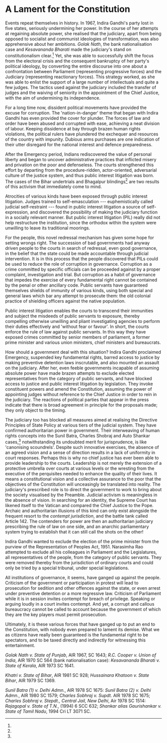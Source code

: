 # A Lament for the Constitution

Events repeat themselves in history. In 1967, Indira Gandhi's party lost
in five states, seriously undermining her power. In the course of her
attempts at regaining absolute power, she realised that the judiciary,
apart from being opposed to socialist and communist ideologies of
transformation, was also apprehensive about her ambitions. _Golak Nath_,
the bank nationalisation case and _Kesavananda Bharati_ made the
judiciary's stand on constitutionalism clear.[^123] Yet, she was able
to successfully shift the focus from the electoral crisis and the
consequent bankruptcy of her party's political ideology, by converting
the entire discourse into one about a confrontation between Parliament
(representing progressive forces) and the Judiciary (representing
reactionary forces). This strategy worked, as she was able to enlist the
support of a large number of intellectuals and quite a few judges. The
tactics used against the judiciary included the transfer of judges and
the waiving of seniority in the appointment of the Chief Justice, with
the aim of undermining its independence.

For a long time now, dissident political movements have provided the
excuse for corruption. The 'nation-in-danger' theme that began with
Indira Gandhi has even provided the cover for plunder. The forces of law
and order have been abused and corrupted with ease, achieving a neat
division of labour. Keeping dissidence at bay through brazen human
rights violations, the political rulers have plundered the exchequer and
resources of the country with impunity. Dubious arms purchases are one
indication of their utter disregard for the national interest and
defence preparedness.

After the Emergency period, Indians rediscovered the value of personal
liberty and began to uncover administrative practices that inflicted
misery and privation on the poor and defenseless. The courts
strengthened this effort by departing from the procedure-ridden,
actor-oriented, adversarial culture of the justice system, and thus
public interest litigation was born. The cases of the Bihar undertrials
and Bhagalpur blindings[^124] are two results of this activism that
immediately come to mind.

Atrocities of various kinds have been exposed through public interest
litigation. Judges trained to self-emasculation --- euphemistically called
judicial self-restraint --- found in public interest litigation a source
of self-expression, and discovered the possibility of making the
judiciary function in a socially relevant manner. But public interest
litigation (PIL) really did not help restructure the institution, since
the orthodox within the system were unwilling to leave its traditional
moorings.

For the people, this novel redressal mechanism has given some hope for
setting wrongs right. The succession of bad governments had anyway
driven people to the courts in search of redressal, even good
governance, in the belief that the state could be made accountable
through judicial intervention. It is in this process that the people
discovered that PILs could be used to reduce the role of corruption in
governance. Corruption as a crime committed by specific officials can be
proceeded against by a proper complaint, investigation and trial. But
corruption as a habit of governance that impedes the exercise of every
fundamental right cannot be contained by the penal or other ancillary
code. Public servants have guaranteed themselves shields of immunity of
various kinds, using both special and general laws which bar any attempt
to prosecute them: the old colonial practice of shielding officers
against the native population.

Public interest litigation enables the courts to transcend their
immunities and subject the misdeeds of public servants to exposure,
thereby compelling otherwise unwilling and pliant investigating agencies
to perform their duties effectively and 'without fear or favour'. In
short, the courts enforce the rule of law against public servants. In
this way they have exposed crimes committed by senior members of
parliament, a former prime minister and various union ministers, chief
ministers and bureaucrats.

How should a government deal with this situation? Indira Gandhi
proclaimed Emergency, suspended key fundamental rights, barred access to
justice by making preventive detention laws inscrutable, and also
mounted an assault on the judiciary. After her, even feeble governments
incapable of assuming absolute power have made brazen attempts to
exclude elected representatives from the category of public servants,
and have blocked access to justice and public interest litigation by
legislation. They invoke constituent powers and amend the Constitution,
assuming the power of appointing judges without reference to the Chief
Justice in order to rein in the judiciary. The reactions of political
parties that appear in the press indicate that there is broad agreement
in principle for the proposals made; they only object to the timing.

The judiciary too has blocked all measures aimed at realising the
Directive Principles of State Policy at various tiers of the judicial
system. They have confirmed authoritarian power in government. Their
interweaving of human rights concepts into the Sunil Batra, Charles
Shobraj and Auto Shankar cases,[^125] notwithstanding its undoubted
merit for jurisprudence, is like 'canonising scoundrels'. Despite such
innovative exercises, the absence of an agreed vision and a sense of
direction results in a lack of uniformity in court responses. Perhaps
this is why no chief justice has ever been able to provide leadership to
the courts. Leadership is not merely the extension of a protective
umbrella over courts at various levels or the wresting from the
executive of the perquisites needed to enhance the quality of their
lives. It means a constitutional vision and a collective assurance to
the poor that the objectives of the Constitution will unceasingly be
translated into reality. The judiciary's prescribed role is to direct
the government to work to bring about the society visualised by the
Preamble. Judicial activism is meaningless in the absence of vision. In
searching for an identity, the Supreme Court has likened itself to the
Vatican and compared the Chief Justice to the Pope. Archaic and
authoritarian illusions of this kind can only exist alongside the
frequent resort to the _contempt jurisdiction_, and the battle tank called
Article 142. The contenders for power are then an authoritarian
judiciary prescribing the rule of law on one side, and an anarchic
parliamentary system trying to establish that it can still call the
shots on the other!

Indira Gandhi wanted to exclude the election of the prime minister from
the purview of the Representation of Peoples Act, 1951. Narasimha Rao
attempted to exclude all his colleagues in Parliament and the
Legislatures, all representatives of the people, from the category of
public servants. They were removed thereby from the jurisdiction of
ordinary courts and could only be tried by a special tribunal, under
special legislations.

All institutions of governance, it seems, have ganged up against the
people. Criticism of the government or participation in protest will
lead to prosecution for sedition and other offences against the state,
or even arrest under preventive detention or a more regressive law.
Criticism of Parliament while it is in session invites contempt for
breach of privilege. Speaking or arguing loudly in a court invites
contempt. And yet, a corrupt and callous bureaucracy cannot be called to
account because the government of which they are the key players must
permit prosecution.

Ultimately, it is these various forces that have ganged up to put an end
to the Constitution, with nobody even prepared to lament its demise.
What we as citizens have really been guaranteed is the fundamental right
to be spectators, and to be taxed directly and indirectly for witnessing
this entertainment.


[^123]:
_Golak Nath v. State of Punjab_, AIR 1967, SC 1643; _R.C. Cooper v.
Union of India_, AIR 1970 SC 564 (bank nationalisation case):
_Kesavananda Bharati v. State of Kerala_, AIR 1973 SC 1641.

[^124]:
_Khatri v. State of Bihar_, AIR 1981 SC 928; _Hussainara Khatoon v.
State Bihar_, AIR 1979 SC 1369.

[^125]:
_Sunil Batra (1) v. Delhi Admn._, AIR 1978 SC 1675: _Sunil Batra (2) v.
Delhi Admn._, AIR 1980 SC 1579; _Charles Sobhraj v. Supdt._ AIR 1978 SC
1675; _Charles Sobhraj v. Stepdt., Central Jail, New Delhi_, Air 1978
SC 1514: _Rajagopal v. State of T.N._, (1994) 6 SCC 632; _Shankar alias
Gaurishankar v. State of Tamil Nadu_, 1994 Cri LT 3071 SC.
